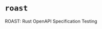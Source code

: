# `roast`

<!-- cargo-rdme start -->

ROAST: Rust OpenAPI Specification Testing

<!-- cargo-rdme end -->
